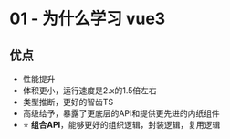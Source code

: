 # 01 - 为什么学习 vue3
## 优点
- 性能提升
- 体积更小，运行速度是2.x的1.5倍左右
- 类型推断，更好的智齿TS
- 高级给予，暴露了更底层的API和提供更先进的内纸组件
- :star: **组合API**，能够更好的组织逻辑，封装逻辑，复用逻辑 

